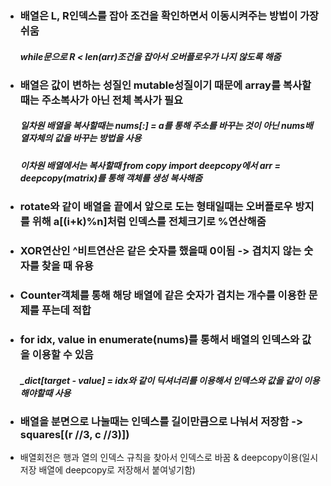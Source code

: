 - ### 배열은 L, R인덱스를 잡아 조건을 확인하면서 이동시켜주는 방법이 가장 쉬움
    ##### while문으로 R < len(arr)조건을 잡아서 오버플로우가 나지 않도록 해줌
- ### 배열은 값이 변하는 성질인 mutable성질이기 때문에 array를 복사할때는 주소복사가 아닌 전체 복사가 필요
    ##### 일차원 배열을 복사할때는 nums[:] = a를 통해 주소를 바꾸는 것이 아닌 nums배열자체의 값을 바꾸는 방법을 사용
    ##### 이차원 배열에서는 복사할때 from copy import deepcopy에서 arr = deepcopy(matrix)를 통해 객체를 생성 복사해줌
- ### rotate와 같이 배열을 끝에서 앞으로 도는 형태일때는 오버플로우 방지를 위해 a[(i+k)%n]처럼 인덱스를 전체크기로 %연산해줌
- ### XOR연산인 ^비트연산은 같은 숫자를 했을때 0이됨 -> 겹치지 않는 숫자를 찾을 때 유용
- ### Counter객체를 통해 해당 배열에 같은 숫자가 겹치는 개수를 이용한 문제를 푸는데 적합
- ### for idx, value in enumerate(nums)를 통해서 배열의 인덱스와 값을 이용할 수 있음
    #####   _dict[target - value] = idx와 같이 딕셔너리를 이용해서 인덱스와 값을 같이 이용해야할때 사용
- ### 배열을 분면으로 나눌때는 인덱스를 길이만큼으로 나눠서 저장함 -> squares[(r //3, c //3)])
- 배열회전은 행과 열의 인덱스 규칙을 찾아서 인덱스로 바꿈 & deepcopy이용(일시저장 배열에 deepcopy로 저장해서 붙여넣기함)
